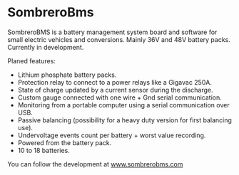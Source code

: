 # SombreroBms

SombreroBMS is a battery management system board and software for small electric vehicles and conversions. Mainly 36V and 48V battery packs.
Currently in development.

Planed features:

- Lithium phosphate battery packs.
- Protection relay to connect to a power relays like a Gigavac 250A.
- State of charge updated by a current sensor during the discharge.
- Custom gauge connected with one wire + Gnd serial communication.
- Monitoring from a portable computer using a serial communication over USB.
- Passive balancing (possibility for a heavy duty version for first balancing use).
- Undervoltage events count per battery + worst value recording.
- Powered from the battery pack.
- 10 to 18 batteries.

You can follow the development at www.sombrerobms.com
